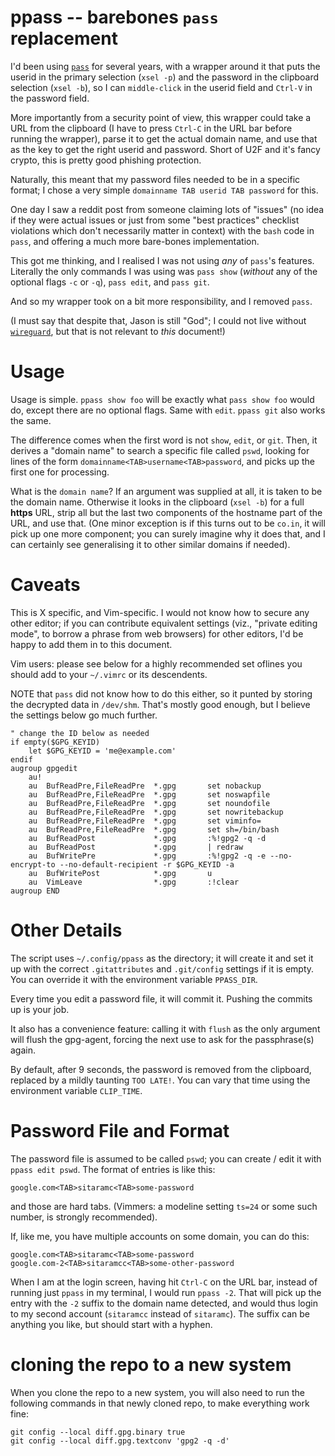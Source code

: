 # ppass -- barebones `pass` replacement

I'd been using [`pass`](https://www.passwordstore.org/) for several years,
with a wrapper around it that puts the userid in the primary selection (`xsel
-p`) and the password in the clipboard selection (`xsel -b`), so I can
`middle-click` in the userid field and `Ctrl-V` in the password field.

More importantly from a security point of view, this wrapper could take a URL
from the clipboard (I have to press `Ctrl-C` in the URL bar before running the
wrapper), parse it to get the actual domain name, and use that as the key to
get the right userid and password.  Short of U2F and it's fancy crypto, this
is pretty good phishing protection.

Naturally, this meant that my password files needed to be in a specific
format; I chose a very simple `domainname TAB userid TAB password` for this.

One day I saw a reddit post from someone claiming lots of "issues" (no idea if
they were actual issues or just from some "best practices" checklist
violations which don't necessarily matter in context) with the `bash` code in
`pass`, and offering a much more bare-bones implementation.

This got me thinking, and I realised I was not using *any* of `pass`'s
features.  Literally the only commands I was using was `pass show` (*without*
any of the optional flags `-c` or `-q`), `pass edit`, and `pass git`.

And so my wrapper took on a bit more responsibility, and I removed `pass`.

(I must say that despite that, Jason is still "God"; I could not live without
[`wireguard`](https://www.wireguard.com/), but that is not relevant to *this*
document!)

# Usage

Usage is simple.  `ppass show foo` will be exactly what `pass show foo` would
do, except there are no optional flags.  Same with `edit`.  `ppass git` also
works the same.

The difference comes when the first word is not `show`, `edit`, or `git`.
Then, it derives a "domain name" to search a specific file called `pswd`,
looking for lines of the form `domainname<TAB>username<TAB>password`, and
picks up the first one for processing.

What is the `domain name`?  If an argument was supplied at all, it is taken to
be the domain name.  Otherwise it looks in the clipboard (`xsel -b`) for a
full **https** URL, strip all but the last two components of the hostname part
of the URL, and use that.  (One minor exception is if this turns out to be
`co.in`, it will pick up one more component; you can surely imagine why it
does that, and I can certainly see generalising it to other similar domains if
needed).

# Caveats

This is X specific, and Vim-specific.  I would not know how to secure any
other editor; if you can contribute equivalent settings (viz., "private
editing mode", to borrow a phrase from web browsers) for other editors, I'd be
happy to add them in to this document.

Vim users: please see below for a highly recommended set oflines you should
add to your `~/.vimrc` or its descendents.

NOTE that `pass` did not know how to do this either, so it punted by storing
the decrypted data in `/dev/shm`.  That's mostly good enough, but I believe
the settings below go much further.

    " change the ID below as needed
    if empty($GPG_KEYID)
        let $GPG_KEYID = 'me@example.com'
    endif
    augroup gpgedit
        au!
        au  BufReadPre,FileReadPre  *.gpg       set nobackup
        au  BufReadPre,FileReadPre  *.gpg       set noswapfile
        au  BufReadPre,FileReadPre  *.gpg       set noundofile
        au  BufReadPre,FileReadPre  *.gpg       set nowritebackup
        au  BufReadPre,FileReadPre  *.gpg       set viminfo=
        au  BufReadPre,FileReadPre  *.gpg       set sh=/bin/bash
        au  BufReadPost             *.gpg       :%!gpg2 -q -d
        au  BufReadPost             *.gpg       | redraw
        au  BufWritePre             *.gpg       :%!gpg2 -q -e --no-encrypt-to --no-default-recipient -r $GPG_KEYID -a
        au  BufWritePost            *.gpg       u
        au  VimLeave                *.gpg       :!clear
    augroup END

# Other Details

The script uses `~/.config/ppass` as the directory; it will create it and set
it up with the correct `.gitattributes` and `.git/config` settings if it is
empty.  You can override it with the environment variable `PPASS_DIR`.

Every time you edit a password file, it will commit it.  Pushing the commits
up is your job.

It also has a convenience feature: calling it with `flush` as the only
argument will flush the gpg-agent, forcing the next use to ask for the
passphrase(s) again.

By default, after 9 seconds, the password is removed from the clipboard,
replaced by a mildly taunting `TOO LATE!`.  You can vary that time using the
environment variable `CLIP_TIME`.

# Password File and Format

The password file is assumed to be called `pswd`; you can create / edit it
with `ppass edit pswd`.  The format of entries is like this:

    google.com<TAB>sitaramc<TAB>some-password

and those are hard tabs.  (Vimmers: a modeline setting `ts=24` or some such
number, is strongly recommended).

If, like me, you have multiple accounts on some domain, you can do this:

    google.com<TAB>sitaramc<TAB>some-password
    google.com-2<TAB>sitaramcc<TAB>some-other-password

When I am at the login screen, having hit `Ctrl-C` on the URL bar, instead of
running just `ppass` in my terminal, I would run `ppass -2`.  That will pick
up the entry with the `-2` suffix to the domain name detected, and would thus
login to my second account (`sitaramcc` instead of `sitaramc`).  The suffix
can be anything you like, but should start with a hyphen.

# cloning the repo to a new system

When you clone the repo to a new system, you will also need to run the
following commands in that newly cloned repo, to make everything work fine:

    git config --local diff.gpg.binary true
    git config --local diff.gpg.textconv 'gpg2 -q -d'
